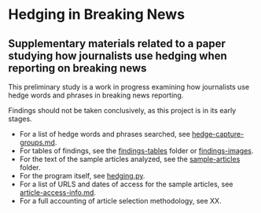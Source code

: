 # Hedging in Breaking News
## Supplementary materials related to a paper studying how journalists use hedging when reporting on breaking news

This preliminary study is a work in progress examining how journalists use hedge words and phrases in breaking news reporting.

Findings should not be taken conclusively, as this project is in its early stages.

* For a list of hedge words and phrases searched, see [hedge-capture-groups.md](hedge-capture-groups.md).
* For tables of findings, see the [findings-tables](findings-tables/) folder or [findings-images](findings/images/).
* For the text of the sample articles analyzed, see the [sample-articles](sample-articles/) folder.
* For the program itself, see [hedging.py](hedging.py).
* For a list of URLS and dates of access for the sample articles, see [article-access-info.md](article-access-info.md).
* For a full accounting of article selection methodology, see XX.
